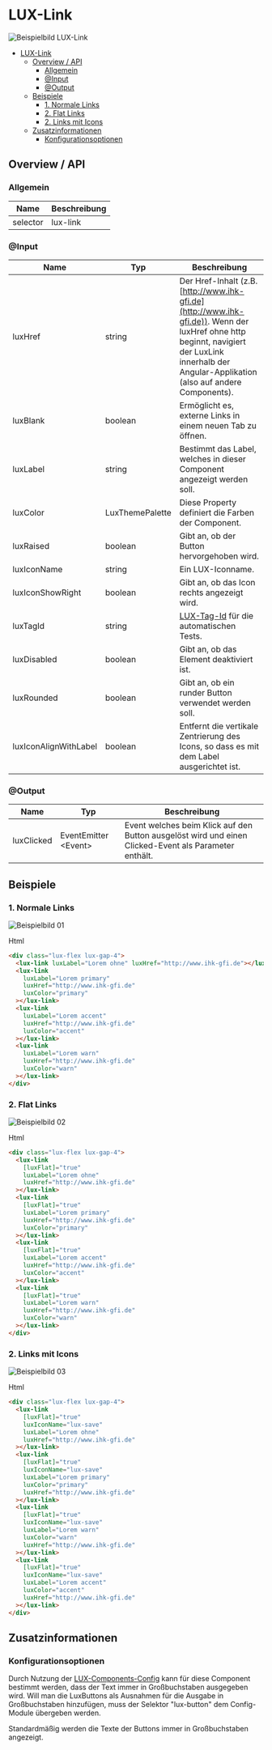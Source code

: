 # LUX-Link

![Beispielbild LUX-Link](https://raw.githubusercontent.com/wiki/IHK-GfI/lux-components-workspace/Versions/v19/lux‐link-v19-img.png)

- [LUX-Link](#lux-link)
  - [Overview / API](#overview--api)
    - [Allgemein](#allgemein)
    - [@Input](#input)
    - [@Output](#output)
  - [Beispiele](#beispiele)
    - [1. Normale Links](#1-normale-links)
    - [2. Flat Links](#2-flat-links)
    - [2. Links mit Icons](#2-links-mit-icons)
  - [Zusatzinformationen](#zusatzinformationen)
    - [Konfigurationsoptionen](#konfigurationsoptionen)

## Overview / API

### Allgemein

| Name     | Beschreibung    |
| -------- | --------------- |
| selector | lux-link        |

### @Input

| Name                  | Typ             | Beschreibung                                                                                                                                                                                     |
| --------------------- | --------------- | ------------------------------------------------------------------------------------------------------------------------------------------------------------------------------------------------ |
| luxHref               | string          | Der Href-Inhalt (z.B. [http://www.ihk-gfi.de](http://www.ihk-gfi.de)). Wenn der luxHref ohne http beginnt, navigiert der LuxLink innerhalb der Angular-Applikation (also auf andere Components). |
| luxBlank              | boolean         | Ermöglicht es, externe Links in einem neuen Tab zu öffnen.                                                                                                                                       |
| luxLabel              | string          | Bestimmt das Label, welches in dieser Component angezeigt werden soll.                                                                                                                           |
| luxColor              | LuxThemePalette | Diese Property definiert die Farben der Component.                                                                                                                                               |
| luxRaised             | boolean         | Gibt an, ob der Button hervorgehoben wird.                                                                                                                                                       |
| luxIconName           | string          | Ein LUX-Iconname.                                                                                                                                                                                |
| luxIconShowRight      | boolean         | Gibt an, ob das Icon rechts angezeigt wird.                                                                                                                                                      |
| luxTagId              | string          | [LUX-Tag-Id](luxTagId-v19#direkte-konfiguration) für die automatischen Tests.                                                                                                                    |
| luxDisabled           | boolean         | Gibt an, ob das Element deaktiviert ist.                                                                                                                                                         |
| luxRounded            | boolean         | Gibt an, ob ein runder Button verwendet werden soll.                                                                                                                                             |
| luxIconAlignWithLabel | boolean         | Entfernt die vertikale Zentrierung des Icons, so dass es mit dem Label ausgerichtet ist.                                                                                                         |

### @Output

| Name       | Typ                   | Beschreibung                                                                                          |
| ---------- | --------------------- | ----------------------------------------------------------------------------------------------------- |
| luxClicked | EventEmitter \<Event> | Event welches beim Klick auf den Button ausgelöst wird und einen Clicked-Event als Parameter enthält. |

## Beispiele

### 1. Normale Links

![Beispielbild 01](https://raw.githubusercontent.com/wiki/IHK-GfI/lux-components-workspace/Versions/v19/lux‐link-v19-img-01.png)

Html

```html
<div class="lux-flex lux-gap-4">
  <lux-link luxLabel="Lorem ohne" luxHref="http://www.ihk-gfi.de"></lux-link>
  <lux-link
    luxLabel="Lorem primary"
    luxHref="http://www.ihk-gfi.de"
    luxColor="primary"
  ></lux-link>
  <lux-link
    luxLabel="Lorem accent"
    luxHref="http://www.ihk-gfi.de"
    luxColor="accent"
  ></lux-link>
  <lux-link
    luxLabel="Lorem warn"
    luxHref="http://www.ihk-gfi.de"
    luxColor="warn"
  ></lux-link>
</div>
```

### 2. Flat Links

![Beispielbild 02](https://raw.githubusercontent.com/wiki/IHK-GfI/lux-components-workspace/Versions/v19/lux‐link-v19-img-02.png)

Html

```html
<div class="lux-flex lux-gap-4">
  <lux-link
    [luxFlat]="true"
    luxLabel="Lorem ohne"
    luxHref="http://www.ihk-gfi.de"
  ></lux-link>
  <lux-link
    [luxFlat]="true"
    luxLabel="Lorem primary"
    luxHref="http://www.ihk-gfi.de"
    luxColor="primary"
  ></lux-link>
  <lux-link
    [luxFlat]="true"
    luxLabel="Lorem accent"
    luxHref="http://www.ihk-gfi.de"
    luxColor="accent"
  ></lux-link>
  <lux-link
    [luxFlat]="true"
    luxLabel="Lorem warn"
    luxHref="http://www.ihk-gfi.de"
    luxColor="warn"
  ></lux-link>
</div>
```

### 2. Links mit Icons

![Beispielbild 03](https://raw.githubusercontent.com/wiki/IHK-GfI/lux-components-workspace/Versions/v19/lux‐link-v19-img-03.png)

Html

```html
<div class="lux-flex lux-gap-4">
  <lux-link
    [luxFlat]="true"
    luxIconName="lux-save"
    luxLabel="Lorem ohne"
    luxHref="http://www.ihk-gfi.de"
  ></lux-link>
  <lux-link
    [luxFlat]="true"
    luxIconName="lux-save"
    luxLabel="Lorem primary"
    luxColor="primary"
    luxHref="http://www.ihk-gfi.de"
  ></lux-link>
  <lux-link
    [luxFlat]="true"
    luxIconName="lux-save"
    luxLabel="Lorem warn"
    luxColor="warn"
    luxHref="http://www.ihk-gfi.de"
  ></lux-link>
  <lux-link
    [luxFlat]="true"
    luxIconName="lux-save"
    luxLabel="Lorem accent"
    luxColor="accent"
    luxHref="http://www.ihk-gfi.de"
  ></lux-link>
</div>
```

## Zusatzinformationen

### Konfigurationsoptionen

Durch Nutzung der [LUX-Components-Config](config-v19) kann für diese Component bestimmt werden, dass der Text immer in Großbuchstaben ausgegeben wird.
Will man die LuxButtons als Ausnahmen für die Ausgabe in Großbuchstaben hinzufügen, muss der Selektor "lux-button" dem Config-Module übergeben werden.

Standardmäßig werden die Texte der Buttons immer in Großbuchstaben angezeigt.
